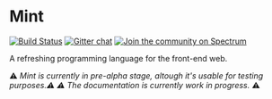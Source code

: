 # Mint
[![Build Status](https://travis-ci.org/mint-lang/mint.svg?branch=master)](https://travis-ci.org/mint-lang/mint)
[![Gitter chat](https://badges.gitter.im/gitterHQ/gitter.png)](https://gitter.im/mint-lang/Lobby)
[![Join the community on Spectrum](https://withspectrum.github.io/badge/badge.svg)](https://spectrum.chat/mint-lang)

A refreshing programming language for the front-end web.

:warning: *Mint is currently in pre-alpha stage, altough it's usable for testing purposes.:warning:
:warning: The documentation is currently work in progress.* :warning:
